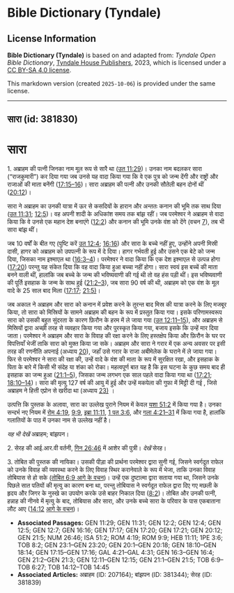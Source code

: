 # Bible Dictionary (Tyndale)

## License Information

**Bible Dictionary (Tyndale)** is based on and adapted from: _Tyndale Open Bible Dictionary_, [Tyndale House Publishers](https://tyndaleopenresources.com/), 2023, which is licensed under a [CC BY-SA 4.0 license](https://creativecommons.org/licenses/by-sa/4.0/legalcode.en).

This markdown version (created `2025-10-06`) is provided under the same license.



--------------------------------

## सारा (id: 381830)

सारा
====

1\. अब्राहम की पत्नी जिनका नाम मूल रूप से सारै था ([उत 11:29](https://ref.ly/Gen11:29))। उनका नाम बदलकर सारा (“राजकुमारी”) कर दिया गया जब उनसे यह वादा किया गया कि वे एक पुत्र को जन्म देंगी और राष्ट्रों और राजाओं की माता बनेंगी ([17:15–16](https://ref.ly/Gen17:15-Gen17:16))। सारा अब्राहम की पत्नी और उनकी सौतेली बहन दोनों थीं ([20:12](https://ref.ly/Gen20:12))।

सारा ने अब्राहम का उनकी यात्रा में ऊर से कसदियों के हारान और अन्ततः कनान की भूमि तक साथ दिया ([उत 11:31](https://ref.ly/Gen11:31); [12:5](https://ref.ly/Gen12:5))। वह अपनी शादी के अधिकांश समय तक बांझ रहीं। जब परमेश्वर ने अब्राहम से वादा किया कि वे उनसे एक महान देश बनाएंगे ([12:2](https://ref.ly/Gen12:2)) और कनान की भूमि उनके वंश को देंगे (वचन [7](https://ref.ly/Gen12:7)), तब भी सारा बांझ थीं।

जब 10 वर्षों के बीत गए (पुष्टि करें [उत 12:4](https://ref.ly/Gen12:4); [16:16](https://ref.ly/Gen16:16)) और सारा के बच्चे नहीं हुए, उन्होंने अपनी मिस्री दासी, हागर को अब्राहम को उपपत्नी के रूप में दे दिया। हागर गर्भवती हुई और उसने एक बेटे को जन्म दिया, जिसका नाम इश्माएल था ([16:3–4](https://ref.ly/Gen16:3-Gen16:4))। परमेश्वर ने वादा किया कि एक देश इश्माएल से उत्पन्न होगा ([17:20](https://ref.ly/Gen17:20)) परन्तु यह संकेत दिया कि वह वादा किया हुआ बच्चा नहीं होगा। सारा स्वयं इस बच्चें की माता बनने वाली थीं, हालांकि जब बच्चे के जन्म की भविष्यवाणी की गई थी तो वह हंस पड़ी थीं। इस भविष्यवाणी की पूर्ति इसहाक के जन्म के साथ हुई ([21:2–3](https://ref.ly/Gen21:2-Gen21:3)), जब सारा 90 वर्ष की थी, अब्राहम को एक वंश के मूल वादे के 25 साल बाद मिला ([17:17](https://ref.ly/Gen17:17); [21:5\)](https://ref.ly/Gen21:5)।

जब अकाल ने अब्राहम और सारा को कनान में प्रवेश करने के तुरन्त बाद मिस्र की यात्रा करने के लिए मजबूर किया, तो सारा को मिस्रियों के सामने अब्राहम की बहन के रूप में प्रस्तुत किया गया। इसके परिणामस्वरूप सारा को उसकी बहुत सुंदरता के कारण फ़िरौन के हरम में ले जाया गया ([उत 12:11–15](https://ref.ly/Gen12:11-Gen12:15)), और अब्राहम से मिस्रियों द्वारा अच्छी तरह से व्यवहार किया गया और पुरस्कृत किया गया, बजाय इसके कि उन्हें मार दिया जाता। परमेश्वर ने अब्राहम और सारा के विवाह की रक्षा करने के लिए हस्तक्षेप किया और फ़िरौन के घर पर विपत्तियाँ भेजीं ताकि सारा को मुक्त किया जा सके। अब्राहम और सारा ने गरार में एक अन्य अवसर पर इसी तरह की रणनीति अपनाई (अध्याय [20](https://ref.ly/Gen20:1-Gen20:18)), जहाँ उसे गरार के राजा अबीमेलेक के घराने में ले जाया गया। फिर से परमेश्वर ने सारा की रक्षा की, उन्हें वादे के वंश की माता के रूप में सुरक्षित रखा, और इसहाक के पिता के बारे में किसी भी संदेह या शंका को रोका। महत्वपूर्ण बात यह है कि इस घटना के कुछ समय बाद ही इसहाक का जन्म हुआ ([21:1–5](https://ref.ly/Gen21:1-Gen21:5)), जिसका जन्म लगभग एक साल पहले वादा किया गया था ([17:21](https://ref.ly/Gen17:21); [18:10–14](https://ref.ly/Gen18:10-Gen18:14))। सारा की मृत्यु 127 वर्ष की आयु में हुई और उन्हें मकपेला की गुफा में मिट्टी दी गई , जिसे अब्राहम ने हित्ती एप्रोन से खरीदा था (अध्याय [23\)](https://ref.ly/Gen23:1-Gen23:20) ।

उत्पत्ति कि पुस्तक के अलावा, सारा का उल्लेख पुराने नियम में केवल [यशा 51:2](https://ref.ly/Isa51:2) में किया गया है। उनका सन्दर्भ नए नियम में [रोम 4:19](https://ref.ly/Rom4:19), [9:9](https://ref.ly/Rom9:9), [इब्रा 11:11](https://ref.ly/Heb11:11), [1 पत 3:6](https://ref.ly/1Pet3:6), और [गला 4:21–31](https://ref.ly/Gal4:21-Gal4:31) में किया गया है, हालांकि गलातियों के पाठ में उनका नाम से उल्लेख नहीं है।

*यह भी देखें* अब्राहम; बांझपन। 

2\. सेरह की आई.आर.वी वर्तनी, [गिन 26:46](https://ref.ly/Num26:46) में आशेर की पुत्री। *देखें* सेरह।

3\. तोबित की पुस्तक की नायिका। उसकी पीड़ा की प्रार्थना परमेश्वर द्वारा सुनी गई, जिसने स्वर्गदूत राफेल को उनके विवाह की व्यवस्था करने के लिए विवाह स्थिर करानेवाले के रूप में भेजा, ताकि उनका विवाह तोबियास से हो सके ([तोबित 6:9 आगे के वचन](https://ref.ly/Tob6:9-Tob6:27))। उन्हें एक दुष्टात्मा द्वारा सताया गया था, जिसने उनके पिछले सात पतियों की मृत्यु का कारण बना था, परन्तु तोबियास ने स्वर्गदूत राफेल द्वारा दिए गए मछली के हृदय और जिगर के नुस्खे का उपयोग करके उसे बाहर निकाल दिया ([8:2](https://ref.ly/Tob8:2))। तोबित और उनकी पत्नी, हन्नाह की नीनवे में मृत्यु के बाद, तोबियास और सारा, और उनके बच्चे सारा के परिवार के पास एकबाताना लौट आए ([14:12](https://ref.ly/Tob14:12-Tob14:45) [आगे के वचन](https://ref.ly/Tob6:9-Tob6:27))।

* **Associated Passages:** GEN 11:29; GEN 11:31; GEN 12:2; GEN 12:4; GEN 12:5; GEN 12:7; GEN 16:16; GEN 17:17; GEN 17:20; GEN 17:21; GEN 20:12; GEN 21:5; NUM 26:46; ISA 51:2; ROM 4:19; ROM 9:9; HEB 11:11; 1PE 3:6; TOB 8:2; GEN 23:1–GEN 23:20; GEN 20:1–GEN 20:18; GEN 18:10–GEN 18:14; GEN 17:15–GEN 17:16; GAL 4:21–GAL 4:31; GEN 16:3–GEN 16:4; GEN 21:2–GEN 21:3; GEN 12:11–GEN 12:15; GEN 21:1–GEN 21:5; TOB 6:9–TOB 6:27; TOB 14:12–TOB 14:45
* **Associated Articles:** अब्राहम (ID: 207164); बांझपन (ID: 381344); सेरह (ID: 381839)

